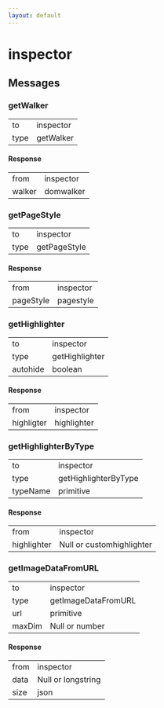 ```yaml
---
layout: default
---
```


# inspector #

## Messages ##

### getWalker ###

<table>

<tr>
<td>to</td>
<td>inspector</td>
</tr>

<tr>
<td>type</td>
<td>getWalker</td>
</tr>

</table>

#### Response ####

<table>

<tr>
<td>from</td>
<td>inspector</td>
</tr>

<tr>
<td>walker</td>
<td>domwalker</td>
</tr>

</table>

### getPageStyle ###

<table>

<tr>
<td>to</td>
<td>inspector</td>
</tr>

<tr>
<td>type</td>
<td>getPageStyle</td>
</tr>

</table>

#### Response ####

<table>

<tr>
<td>from</td>
<td>inspector</td>
</tr>

<tr>
<td>pageStyle</td>
<td>pagestyle</td>
</tr>

</table>

### getHighlighter ###

<table>

<tr>
<td>to</td>
<td>inspector</td>
</tr>

<tr>
<td>type</td>
<td>getHighlighter</td>
</tr>

<tr>
<td>autohide</td>
<td>boolean</td>
</tr>

</table>

#### Response ####

<table>

<tr>
<td>from</td>
<td>inspector</td>
</tr>

<tr>
<td>highligter</td>
<td>highlighter</td>
</tr>

</table>

### getHighlighterByType ###

<table>

<tr>
<td>to</td>
<td>inspector</td>
</tr>

<tr>
<td>type</td>
<td>getHighlighterByType</td>
</tr>

<tr>
<td>typeName</td>
<td>primitive</td>
</tr>

</table>

#### Response ####

<table>

<tr>
<td>from</td>
<td>inspector</td>
</tr>

<tr>
<td>highlighter</td>
<td>Null or customhighlighter</td>
</tr>

</table>

### getImageDataFromURL ###

<table>

<tr>
<td>to</td>
<td>inspector</td>
</tr>

<tr>
<td>type</td>
<td>getImageDataFromURL</td>
</tr>

<tr>
<td>url</td>
<td>primitive</td>
</tr>

<tr>
<td>maxDim</td>
<td>Null or number</td>
</tr>

</table>

#### Response ####

<table>

<tr>
<td>from</td>
<td>inspector</td>
</tr>

<tr>
<td>data</td>
<td>Null or longstring</td>
</tr>

<tr>
<td>size</td>
<td>json</td>
</tr>

</table>
